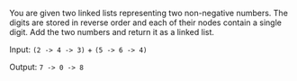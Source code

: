 You are given two linked lists representing two non-negative numbers. The
digits are stored in reverse order and each of their nodes contain a single
digit. Add the two numbers and return it as a linked list.

Input: `(2 -> 4 -> 3)` + `(5 -> 6 -> 4)`

Output: `7 -> 0 -> 8`
